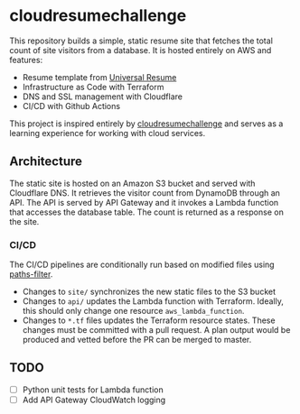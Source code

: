 # cloudresumechallenge
This repository builds a simple, static resume site that fetches the total count 
of site visitors from a database. It is hosted entirely on AWS and features:

- Resume template from [Universal Resume](https://github.com/WebPraktikos/universal-resume)
- Infrastructure as Code with Terraform
- DNS and SSL management with Cloudflare
- CI/CD with Github Actions

This project is inspired entirely by 
[cloudresumechallenge](https://cloudresumechallenge.dev/) and serves as a learning
experience for working with cloud services.

## Architecture

The static site is hosted on an Amazon S3 bucket and served with Cloudflare DNS.
It retrieves the visitor count from DynamoDB through an API. The API is served by
API Gateway and it invokes a Lambda function that accesses the database table.
The count is returned as a response on the site.

### CI/CD
The CI/CD pipelines are conditionally run based on modified files using
[paths-filter](https://github.com/dorny/paths-filter).

- Changes to `site/` synchronizes the new static files to the S3 bucket
- Changes to `api/` updates the Lambda function with Terraform. Ideally, this
  should only change one resource `aws_lambda_function`.
- Changes to `*.tf` files updates the Terraform resource states. These changes
  must be committed with a pull request. A plan output would be produced and
  vetted before the PR can be merged to master.

## TODO
- [ ] Python unit tests for Lambda function
- [ ] Add API Gateway CloudWatch logging
